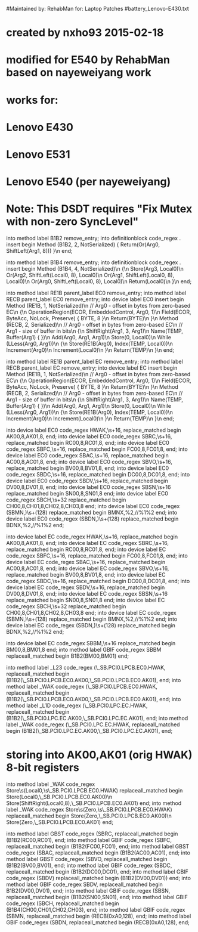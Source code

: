 #Maintained by: RehabMan for: Laptop Patches
#battery_Lenovo-E430.txt

# created by nxho93 2015-02-18
# modified for E540 by RehabMan based on nayeweiyang work

# works for:
#  Lenovo E430
#  Lenovo E531
#  Lenovo E540 (per nayeweiyang)

# Note: This DSDT requires "Fix Mutex with non-zero SyncLevel"

into method label B1B2 remove_entry;
into definitionblock code_regex . insert
begin
Method (B1B2, 2, NotSerialized) { Return(Or(Arg0, ShiftLeft(Arg1, 8))) }\n
end;

into method label B1B4 remove_entry;
into definitionblock code_regex . insert
begin
Method (B1B4, 4, NotSerialized)\n
{\n
    Store(Arg3, Local0)\n
    Or(Arg2, ShiftLeft(Local0, 8), Local0)\n
    Or(Arg1, ShiftLeft(Local0, 8), Local0)\n
    Or(Arg0, ShiftLeft(Local0, 8), Local0)\n
    Return(Local0)\n
}\n
end;

into method label RE1B parent_label EC0 remove_entry;
into method label RECB parent_label EC0 remove_entry;
into device label EC0 insert
begin
Method (RE1B, 1, NotSerialized)\n
// Arg0 - offset in bytes from zero-based EC\n
{\n
    OperationRegion(ECOR, EmbeddedControl, Arg0, 1)\n
    Field(ECOR, ByteAcc, NoLock, Preserve) { BYTE, 8 }\n
    Return(BYTE)\n
}\n
Method (RECB, 2, Serialized)\n
// Arg0 - offset in bytes from zero-based EC\n
// Arg1 - size of buffer in bits\n
{\n
    ShiftRight(Arg1, 3, Arg1)\n
    Name(TEMP, Buffer(Arg1) { })\n
    Add(Arg0, Arg1, Arg1)\n
    Store(0, Local0)\n
    While (LLess(Arg0, Arg1))\n
    {\n
        Store(RE1B(Arg0), Index(TEMP, Local0))\n
        Increment(Arg0)\n
        Increment(Local0)\n
    }\n
    Return(TEMP)\n
}\n
end;

into method label RE1B parent_label EC remove_entry;
into method label RECB parent_label EC remove_entry;
into device label EC insert
begin
Method (RE1B, 1, NotSerialized)\n
// Arg0 - offset in bytes from zero-based EC\n
{\n
    OperationRegion(ECOR, EmbeddedControl, Arg0, 1)\n
    Field(ECOR, ByteAcc, NoLock, Preserve) { BYTE, 8 }\n
    Return(BYTE)\n
}\n
Method (RECB, 2, Serialized)\n
// Arg0 - offset in bytes from zero-based EC\n
// Arg1 - size of buffer in bits\n
{\n
    ShiftRight(Arg1, 3, Arg1)\n
    Name(TEMP, Buffer(Arg1) { })\n
    Add(Arg0, Arg1, Arg1)\n
    Store(0, Local0)\n
    While (LLess(Arg0, Arg1))\n
    {\n
        Store(RE1B(Arg0), Index(TEMP, Local0))\n
        Increment(Arg0)\n
        Increment(Local0)\n
    }\n
    Return(TEMP)\n
}\n
end;


into device label EC0 code_regex HWAK,\s+16, replace_matched begin AK00,8,AK01,8, end;
into device label EC0 code_regex SBRC,\s+16, replace_matched begin RC00,8,RC01,8, end;
into device label EC0 code_regex SBFC,\s+16, replace_matched begin FC00,8,FC01,8, end;
into device label EC0 code_regex SBAC,\s+16, replace_matched begin AC00,8,AC01,8, end;
into device label EC0 code_regex SBVO,\s+16, replace_matched begin BV00,8,BV01,8, end;
into device label EC0 code_regex SBDC,\s+16, replace_matched begin DC00,8,DC01,8, end;
into device label EC0 code_regex SBDV,\s+16, replace_matched begin DV00,8,DV01,8, end;
into device label EC0 code_regex SBSN,\s+16 replace_matched begin SN00,8,SN01,8 end;
into device label EC0 code_regex SBCH,\s+32 replace_matched begin CH00,8,CH01,8,CH02,8,CH03,8 end;
into device label EC0 code_regex (SBMN,)\s+(128) replace_matched begin BMNX,%2,//%1%2 end;
into device label EC0 code_regex (SBDN,)\s+(128) replace_matched begin BDNX,%2,//%1%2 end;

into device label EC code_regex HWAK,\s+16, replace_matched begin AK00,8,AK01,8, end;
into device label EC code_regex SBRC,\s+16, replace_matched begin RC00,8,RC01,8, end;
into device label EC code_regex SBFC,\s+16, replace_matched begin FC00,8,FC01,8, end;
into device label EC code_regex SBAC,\s+16, replace_matched begin AC00,8,AC01,8, end;
into device label EC code_regex SBVO,\s+16, replace_matched begin BV00,8,BV01,8, end;
into device label EC code_regex SBDC,\s+16, replace_matched begin DC00,8,DC01,8, end;
into device label EC code_regex SBDV,\s+16, replace_matched begin DV00,8,DV01,8, end;
into device label EC code_regex SBSN,\s+16 replace_matched begin SN00,8,SN01,8 end;
into device label EC code_regex SBCH,\s+32 replace_matched begin CH00,8,CH01,8,CH02,8,CH03,8 end;
into device label EC code_regex (SBMN,)\s+(128) replace_matched begin BMNX,%2,//%1%2 end;
into device label EC code_regex (SBDN,)\s+(128) replace_matched begin BDNX,%2,//%1%2 end;

into device label EC code_regex SBBM,\s+16 replace_matched begin BM00,8,BM01,8 end;
into method label GBIF code_regex SBBM replaceall_matched begin B1B2(BM00,BM01) end;


into method label _L23 code_regex \(\\_SB\.PCI0\.LPCB\.EC0\.HWAK, replaceall_matched begin (B1B2(\\_SB.PCI0.LPCB.EC0.AK00,\\_SB.PCI0.LPCB.EC0.AK01), end;
into method label _WAK code_regex \(\\_SB\.PCI0\.LPCB\.EC0\.HWAK, replaceall_matched begin (B1B2(\\_SB.PCI0.LPCB.EC0.AK00,\\_SB.PCI0.LPCB.EC0.AK01), end;
into method label _L1D code_regex \(\\_SB\.PCI0\.LPC\.EC\.HWAK, replaceall_matched begin (B1B2(\\_SB.PCI0.LPC.EC.AK00,\\_SB.PCI0.LPC.EC.AK01), end;
into method label _WAK code_regex \(\\_SB\.PCI0\.LPC\.EC\.HWAK, replaceall_matched begin (B1B2(\\_SB.PCI0.LPC.EC.AK00,\\_SB.PCI0.LPC.EC.AK01), end;

# storing into AK00,AK01 (orig HWAK) 8-bit registers
into method label _WAK code_regex Store\s\(Local0,\s\\_SB\.PCI0\.LPCB\.EC0\.HWAK\) replaceall_matched
begin
Store(Local0,\\_SB.PCI0.LPCB.EC0.AK00)\n
Store(ShiftRight(Local0,8),\\_SB.PCI0.LPCB.EC0.AK01)
end;
into method label _WAK code_regex Store\s\(Zero,\s\\_SB\.PCI0\.LPCB\.EC0\.HWAK\) replaceall_matched
begin
Store(Zero,\\_SB.PCI0.LPCB.EC0.AK00)\n
Store(Zero,\\_SB.PCI0.LPCB.EC0.AK01)
end;

into method label GBST code_regex \(SBRC, replaceall_matched begin (B1B2(RC00,RC01), end;
into method label GBIF code_regex \(SBFC, replaceall_matched begin (B1B2(FC00,FC01), end;
into method label GBST code_regex \(SBAC, replaceall_matched begin (B1B2(AC00,AC01), end;
into method label GBST code_regex \(SBVO, replaceall_matched begin (B1B2(BV00,BV01), end;
into method label GBIF code_regex \(SBDC, replaceall_matched begin (B1B2(DC00,DC01), end;
into method label GBIF code_regex \(SBDV\) replaceall_matched begin (B1B2(DV00,DV01)) end;
into method label GBIF code_regex SBDV, replaceall_matched begin B1B2(DV00,DV01), end;
into method label GBIF code_regex \(SBSN, replaceall_matched begin (B1B2(SN00,SN01), end;
into method label GBIF code_regex \(SBCH, replaceall_matched begin (B1B4(CH00,CH01,CH02,CH03), end;
into method label GBIF code_regex \(SBMN, replaceall_matched begin (RECB(0xA0,128), end;
into method label GBIF code_regex \(SBDN, replaceall_matched begin (RECB(0xA0,128), end;

